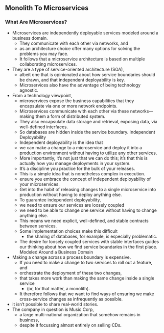 ## Monolith To Microservices 
### What Are Microservices?
- Microservices are independently deployable services modeled around a business domain. 
    - They communicate with each other via networks, and 
    - as an architecture choice offer many options for solving the problems you may face. 
    - It follows that a microservice architecture is based on multiple collaborating microservices.
- They are a type of service-oriented architecture (SOA), 
    - albeit one that is opinionated about how service boundaries should be drawn, and that independent deployability is key. 
    - Microservices also have the advantage of being technology agnostic.
- From a technology viewpoint, 
    - microservices expose the business capabilities that they encapsulate via one or more network endpoints. 
    - Microservices communicate with each other via these networks—making them a form of distributed system. 
    - They also encapsulate data storage and retrieval, exposing data, via well-defined interfaces. 
    - So databases are hidden inside the service boundary.
Independent Deployability
    - Independent deployability is the idea that 
    - we can make a change to a microservice and deploy it into a production environment without having to utilize any other services. 
    - More importantly, it’s not just that we can do this; it’s that this is actually how you manage deployments in your system. 
    - It’s a discipline you practice for the bulk of your releases. 
    - This is a simple idea that is nonetheless complex in execution.
    - ensure you embrace the concept of independent deployability of your microservices. 
    - Get into the habit of releasing changes to a single microservice into production without having to deploy anything else. 
    - To guarantee independent deployability, 
    - we need to ensure our services are loosely coupled
    - we need to be able to change one service without having to change anything else. 
    - This means we need explicit, well-defined, and stable contracts between services. 
    - Some implementation choices make this difficult
        - the sharing of databases, for example, is especially problematic. 
    - The desire for loosely coupled services with stable interfaces guides our thinking about how we find service boundaries in the first place.
Modeled Around a Business Domain
- Making a change across a process boundary is expensive. 
    - If you need to make a change to two services to roll out a feature, and 
    - orchestrate the deployment of these two changes, 
    - that takes more work than making the same change inside a single service 
        - (or, for that matter, a monolith). 
    - It therefore follows that we want to find ways of ensuring we make cross-service changes as infrequently as possible.
-  it isn’t possible to share real-world stories. 
- The company in question is Music Corp, 
    - a large multi-national organization that somehow remains in business, 
    - despite it focussing almost entirely on selling CDs.
